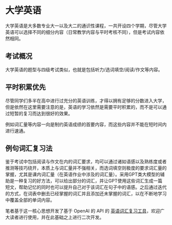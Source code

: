 # 大学英语

大学英语是大多数专业大一以及大二的通识性课程，一共开设四个学期，尽管大学英语可以选择不同的细分内容（日常教学内容与平时考核不同），但是考试内容依然相同。

## 考试概况

大学英语的题型与四级考试类似，也就是包括听力/选词填空/阅读/作文等内容。

## 平时积累优先

尽管同学们多半在高中进行过充分的英语训练，才得以拥有足够的分数进入大学，但是依然在这里需要注意的是，英语的学习依然是需要平时积累的，而不是可以通过短暂的复习而达到很好的效果。

例如词汇量等内容一向是制约英语成绩的首要内容，而这些内容并不能在短时间内进行速通。

## 例句词汇复习法

鉴于考试中包括阅读与作文在内的词汇要求，均可以通过诸如语感以及熟练度或者推测等技巧绕开，本质上与词汇量并不强相关，而选词填空则极度的要求词汇量的掌握，尤其是课内词汇量（在英语作业中涉及的词汇量）。采用GPT类大模型的辅助是一种复习的好方法，可以给出部分的词汇，并让GPT使用这些词汇生成一篇短文，帮助记忆的同时也可以提升自己对于该词汇在句子中的语感。之后通过迭代的方式，在词表中删去已经掌握的词汇并且添加还未掌握的词汇，以在不断地学习中覆盖全部的单词内容。

笔者基于这一核心思想开发了基于 OpenAI 的 API 的 [英语词汇复习工具](https://github.com/Axi404/vocabulary-auto-learner)，欢迎广大读者进行使用，并在此基础之上进行二次开发。